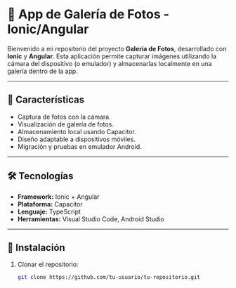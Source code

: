# 📸 App de Galería de Fotos - Ionic/Angular

Bienvenido a mi repositorio del proyecto **Galería de Fotos**, desarrollado con **Ionic** y **Angular**. Esta aplicación permite capturar imágenes utilizando la cámara del dispositivo (o emulador) y almacenarlas localmente en una galería dentro de la app.

---

## 🚀 Características

- Captura de fotos con la cámara.
- Visualización de galería de fotos.
- Almacenamiento local usando Capacitor.
- Diseño adaptable a dispositivos móviles.
- Migración y pruebas en emulador Android.

---

## 🛠️ Tecnologías

- **Framework:** Ionic + Angular
- **Plataforma:** Capacitor
- **Lenguaje:** TypeScript
- **Herramientas:** Visual Studio Code, Android Studio

---

## 🔧 Instalación

1. Clonar el repositorio:
   ```bash
   git clone https://github.com/tu-usuario/tu-repositorio.git

